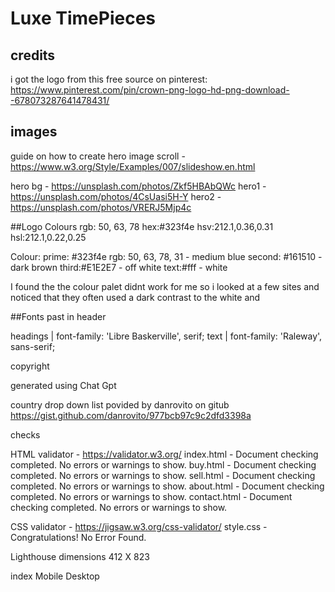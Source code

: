 # Luxe TimePieces


## credits

i got the logo from this free source on pinterest: https://www.pinterest.com/pin/crown-png-logo-hd-png-download--678073287641478431/

## images

guide on how to create hero image scroll - https://www.w3.org/Style/Examples/007/slideshow.en.html


hero bg - https://unsplash.com/photos/Zkf5HBAbQWc
hero1 - https://unsplash.com/photos/4CsUasi5H-Y
hero2 - https://unsplash.com/photos/VRERJ5Mjp4c

##Logo Colours
rgb: 50, 63, 78
hex:#323f4e
hsv:212.1,0.36,0.31
hsl:212.1,0.22,0.25

Colour:
prime: #323f4e rgb: 50, 63, 78, 31 - medium blue
second: #161510 - dark brown
third:#E1E2E7 - off white
text:#fff - white


I found the the colour palet didnt work for me so i looked at a few sites and noticed that they often used a dark contrast to the white and 

##Fonts
past in header
<link rel="preconnect" href="https://fonts.googleapis.com">
<link rel="preconnect" href="https://fonts.gstatic.com" crossorigin>
<link href="https://fonts.googleapis.com/css2?family=Libre+Baskerville&family=Raleway:wght@200&display=swap" rel="stylesheet"> 

headings  | font-family: 'Libre Baskerville', serif;
text  | font-family: 'Raleway', sans-serif;

copyright

generated using Chat Gpt

country drop down list povided by danrovito on gitub https://gist.github.com/danrovito/977bcb97c9c2dfd3398a


checks

HTML validator - https://validator.w3.org/
index.html - Document checking completed. No errors or warnings to show.
buy.html - Document checking completed. No errors or warnings to show.
sell.html - Document checking completed. No errors or warnings to show.
about.html - Document checking completed. No errors or warnings to show.
contact.html - Document checking completed. No errors or warnings to show.

CSS validator - https://jigsaw.w3.org/css-validator/
style.css - Congratulations! No Error Found.

Lighthouse
dimensions
412 X 823



index
Mobile
Desktop